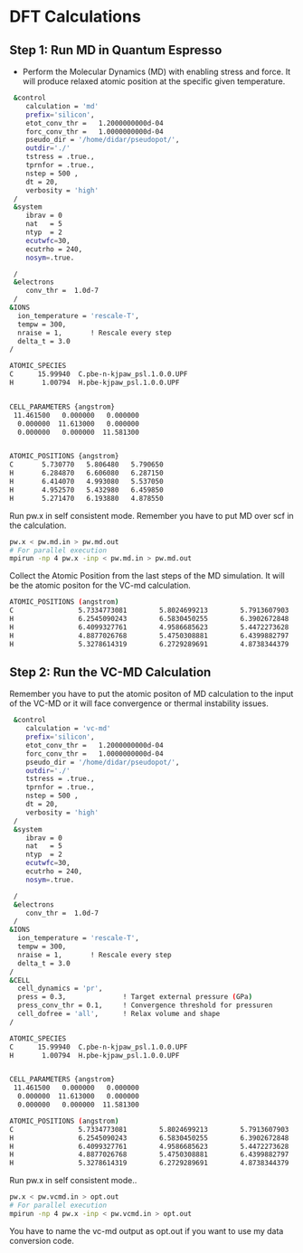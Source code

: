 # DFT Calculations
## Step 1: Run MD in Quantum Espresso
- Perform the Molecular Dynamics (MD) with enabling stress and force. It will produce relaxed atomic position at the specific given temperature.
```bash
 &control
    calculation = 'md'
    prefix='silicon',
    etot_conv_thr =   1.2000000000d-04
    forc_conv_thr =   1.0000000000d-04
    pseudo_dir = '/home/didar/pseudopot/',
    outdir='./'
    tstress = .true.,
    tprnfor = .true.,
    nstep = 500 ,
    dt = 20,              
    verbosity = 'high'
 /
 &system
    ibrav = 0
    nat   = 5
    ntyp  = 2
    ecutwfc=30,
    ecutrho = 240,
    nosym=.true.

 /
 &electrons
    conv_thr =  1.0d-7
 /
&IONS
  ion_temperature = 'rescale-T',
  tempw = 300,
  nraise = 1,       ! Rescale every step
  delta_t = 3.0
/

ATOMIC_SPECIES
C      15.99940  C.pbe-n-kjpaw_psl.1.0.0.UPF
H       1.00794  H.pbe-kjpaw_psl.1.0.0.UPF


CELL_PARAMETERS {angstrom}
 11.461500   0.000000   0.000000
  0.000000  11.613000   0.000000
  0.000000   0.000000  11.581300


ATOMIC_POSITIONS {angstrom}
C       5.730770   5.806480   5.790650
H       6.284870   6.606080   6.287150
H       6.414070   4.993080   5.537050
H       4.952570   5.432980   6.459850
H       5.271470   6.193880   4.878550
```
Run pw.x in self consistent mode. Remember you have to put MD over scf in the calculation.
```bash
pw.x < pw.md.in > pw.md.out
# For parallel execution
mpirun -np 4 pw.x -inp < pw.md.in > pw.md.out
```
Collect the Atomic Position from the last steps of the MD simulation. It will be the atomic positon for the VC-md calculation.
```bash
ATOMIC_POSITIONS (angstrom)
C                5.7334773081        5.8024699213        5.7913607903
H                6.2545090243        6.5830450255        6.3902672848
H                6.4099327761        4.9586685623        5.4472273628
H                4.8877026768        5.4750308881        6.4399882797
H                5.3278614319        6.2729289691        4.8738344379
```

## Step 2: Run the VC-MD Calculation

Remember you have to put the atomic positon of MD calculation to the input of the VC-MD or it will face convergence or thermal instability issues.

```bash
 &control
    calculation = 'vc-md'
    prefix='silicon',
    etot_conv_thr =   1.2000000000d-04
    forc_conv_thr =   1.0000000000d-04
    pseudo_dir = '/home/didar/pseudopot/',
    outdir='./'
    tstress = .true.,
    tprnfor = .true.,
    nstep = 500 ,
    dt = 20,                 
    verbosity = 'high'
 /
 &system
    ibrav = 0
    nat   = 5
    ntyp  = 2
    ecutwfc=30,
    ecutrho = 240,
    nosym=.true.

 /
 &electrons
    conv_thr =  1.0d-7
 /
&IONS
  ion_temperature = 'rescale-T',
  tempw = 300,
  nraise = 1,       ! Rescale every step
  delta_t = 3.0
/
&CELL
  cell_dynamics = 'pr',
  press = 0.3,              ! Target external pressure (GPa)
  press_conv_thr = 0.1,     ! Convergence threshold for pressuren
  cell_dofree = 'all',      ! Relax volume and shape
/

ATOMIC_SPECIES
C      15.99940  C.pbe-n-kjpaw_psl.1.0.0.UPF
H       1.00794  H.pbe-kjpaw_psl.1.0.0.UPF


CELL_PARAMETERS {angstrom}
 11.461500   0.000000   0.000000
  0.000000  11.613000   0.000000
  0.000000   0.000000  11.581300

ATOMIC_POSITIONS (angstrom)
C                5.7334773081        5.8024699213        5.7913607903
H                6.2545090243        6.5830450255        6.3902672848
H                6.4099327761        4.9586685623        5.4472273628
H                4.8877026768        5.4750308881        6.4399882797
H                5.3278614319        6.2729289691        4.8738344379

```
Run pw.x in self consistent mode..
```bash
pw.x < pw.vcmd.in > opt.out
# For parallel execution
mpirun -np 4 pw.x -inp < pw.vcmd.in > opt.out
```
You have to name the vc-md output as opt.out if you want to use my data conversion code.
